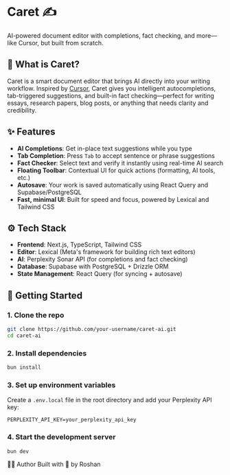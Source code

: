 # Caret ✍️

AI-powered document editor with completions, fact checking, and more—like Cursor, but built from scratch.

## 🧠 What is Caret?

Caret is a smart document editor that brings AI directly into your writing workflow. Inspired by [Cursor](https://www.cursor.so/), Caret gives you intelligent autocompletions, tab-triggered suggestions, and built-in fact checking—perfect for writing essays, research papers, blog posts, or anything that needs clarity and credibility.

## ✨ Features

- **AI Completions**: Get in-place text suggestions while you type
- **Tab Completion**: Press `Tab` to accept sentence or phrase suggestions
- **Fact Checker**: Select text and verify it instantly using real-time AI search
- **Floating Toolbar**: Contextual UI for quick actions (formatting, AI tools, etc.)
- **Autosave**: Your work is saved automatically using React Query and Supabase/PostgreSQL
- **Fast, minimal UI**: Built for speed and focus, powered by Lexical and Tailwind CSS

## ⚙️ Tech Stack

- **Frontend**: Next.js, TypeScript, Tailwind CSS
- **Editor**: Lexical (Meta's framework for building rich text editors)
- **AI**: Perplexity Sonar API (for completions and fact checking)
- **Database**: Supabase with PostgreSQL + Drizzle ORM
- **State Management**: React Query (for syncing + autosave)

## 🚀 Getting Started

### 1. Clone the repo

```bash
git clone https://github.com/your-username/caret-ai.git
cd caret-ai
```

### 2. Install dependencies

```bash
bun install
```

### 3. Set up environment variables

Create a `.env.local` file in the root directory and add your Perplexity API key:

```
PERPLEXITY_API_KEY=your_perplexity_api_key
```

### 4. Start the development server

```bash
bun dev
```

🧑‍💻 Author
Built with 💙 by Roshan
